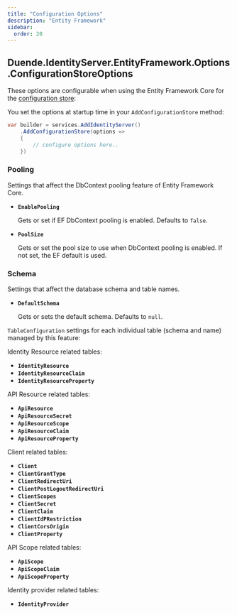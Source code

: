 ```yaml
---
title: "Configuration Options"
description: "Entity Framework"
sidebar:
  order: 20
---
```


## Duende.IdentityServer.EntityFramework.Options.ConfigurationStoreOptions

These options are configurable when using the Entity Framework Core for
the [configuration store](/identityserver/v7/data/configuration):

You set the options at startup time in your `AddConfigurationStore` method:

```cs
var builder = services.AddIdentityServer()
    .AddConfigurationStore(options =>
    {
        // configure options here..
    })
```

### Pooling

Settings that affect the DbContext pooling feature of Entity Framework Core.

* **`EnablePooling`**

  Gets or set if EF DbContext pooling is enabled. Defaults to `false`.


* **`PoolSize`**

  Gets or set the pool size to use when DbContext pooling is enabled. If not set, the EF default is used.

### Schema

Settings that affect the database schema and table names.

* **`DefaultSchema`**

  Gets or sets the default schema. Defaults to `null`.

`TableConfiguration` settings for each individual table (schema and name) managed by this feature:

Identity Resource related tables:

* **`IdentityResource`**
* **`IdentityResourceClaim`**
* **`IdentityResourceProperty`**

API Resource related tables:

* **`ApiResource`**
* **`ApiResourceSecret`**
* **`ApiResourceScope`**
* **`ApiResourceClaim`**
* **`ApiResourceProperty`**

Client related tables:

* **`Client`**
* **`ClientGrantType`**
* **`ClientRedirectUri`**
* **`ClientPostLogoutRedirectUri`**
* **`ClientScopes`**
* **`ClientSecret`**
* **`ClientClaim`**
* **`ClientIdPRestriction`**
* **`ClientCorsOrigin`**
* **`ClientProperty`**

API Scope related tables:

* **`ApiScope`**
* **`ApiScopeClaim`**
* **`ApiScopeProperty`**

Identity provider related tables:

* **`IdentityProvider`**

